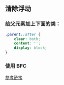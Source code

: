## 清除浮动

### 给父元素加上下面的类：
```css
.parent::after {
    clear: both;
    content: '';
    display: block;
}
```

### 使用 BFC
[参考链接](https://www.yuque.com/u2024994/hlr5sc/gph2ke)